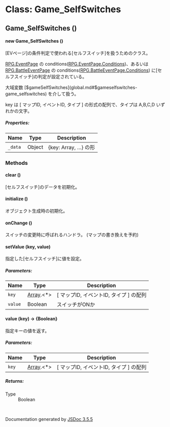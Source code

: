 # Class: Game_SelfSwitches

## Game_SelfSwitches ()

#### new Game_SelfSwitches ()

[EVページ]の条件判定で使われる[セルフスイッチ]を扱うためのクラス。

[RPG.EventPage](RPG.EventPage.md) の conditions([RPG.EventPage.Conditions](RPG.EventPage.Conditions.md))、あるいは [RPG.BattleEventPage](RPG.BattleEventPage.md) の conditions([RPG.BattleEventPage.Conditions](RPG.BattleEventPage.Conditions.md)) に[セルフスイッチ]の判定が設定されている。

大域変数 [$gameSelfSwitches](global.md#$gameselfswitches-game_selfswitches)  を介して扱う。

key は [ マップID, イベントID, タイプ ] の形式の配列で、タイプは A,B,C,D いずれかの文字。

##### Properties:

| Name | Type | Description |
| --- | --- | --- |
| `_data` | Object | {key: Array, …} の形 |

### Methods

#### clear ()
[セルフスイッチ]のデータを初期化。

#### initialize ()
 オブジェクト生成時の初期化。

#### onChange ()
スイッチの変更時に呼ばれるハンドラ。
(マップの書き換えを予約)

#### setValue (key, value)
指定した[セルフスイッチ]に値を設定。


##### Parameters:

| Name | Type | Description |
| --- | --- | --- |
| `key` | [Array](Array.md).&lt;*&gt; | [ マップID, イベントID, タイプ ] の配列 |
| `value` | Boolean | スイッチがONか |


#### value (key) → {Boolean}
指定キーの値を返す。

##### Parameters:

| Name | Type | Description |
| --- | --- | --- |
| `key` | [Array](Array.md).&lt;*&gt;  |  [ マップID, イベントID, タイプ ] の配列 |


##### Returns:

<dl>
    <dt> Type </dt>
    <dd>
        <span>Boolean</span>
    </dd>
</dl>


 <br>

  Documentation generated by [JSDoc 3.5.5](https://github.com/jsdoc3/jsdoc)
